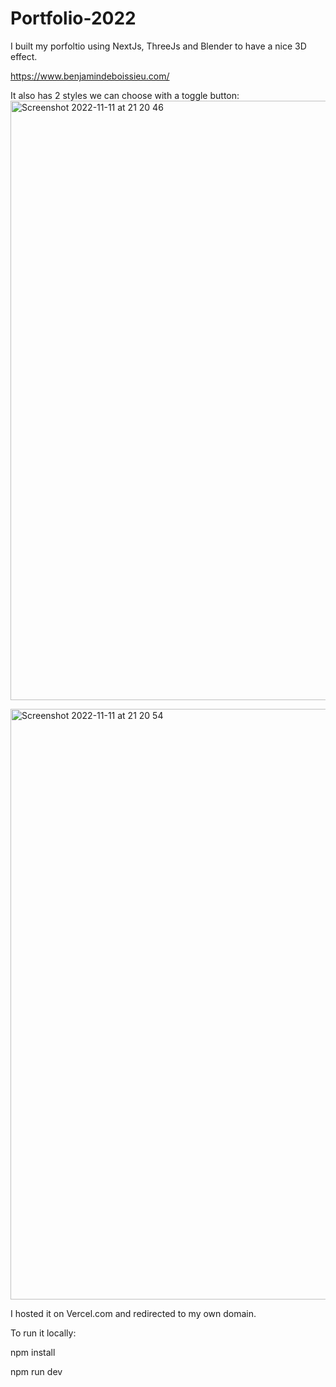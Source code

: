# Portfolio-2022

I built my porfoltio using NextJs, ThreeJs and Blender to have a nice 3D effect.

https://www.benjamindeboissieu.com/

It also has 2 styles we can choose with a toggle button:
<img width="959" alt="Screenshot 2022-11-11 at 21 20 46" src="https://user-images.githubusercontent.com/31244451/201425503-a049213a-f3ba-472e-b77c-01accb3641c3.png">

<img width="945" alt="Screenshot 2022-11-11 at 21 20 54" src="https://user-images.githubusercontent.com/31244451/201425642-6bd0c9d3-6b68-4442-8562-3ce936821621.png">


I hosted it on Vercel.com and redirected to my own domain.

To run it locally: 

npm install

npm run dev
